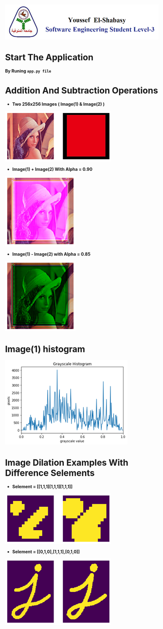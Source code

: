 ![](./Me.png)
# Start The Application
**By Runing `app.py file`**
# Addition And Subtraction Operations
* **Two 256x256 Images ( Image(1) & Image(2) )**

![](images/display_img1_img2.png)

* **Image(1) + Image(2) With Alpha = 0.90**

![](images/img1+img2.png)

* **Image(1) - Image(2) with Alpha = 0.85**

![](images/img1-img2.png)

# Image(1) histogram

![](images/lena_histogram.png)

# Image Dilation Examples With Difference Selements

* **Selement = [[1,1,1][1,1,1][1,1,1]]**

![](images/display_example_and_dilated_example.png)

* **Selement = [[0,1,0],[1,1,1],[0,1,0]]**

![](images/display_j_and_dilated_j.png)

